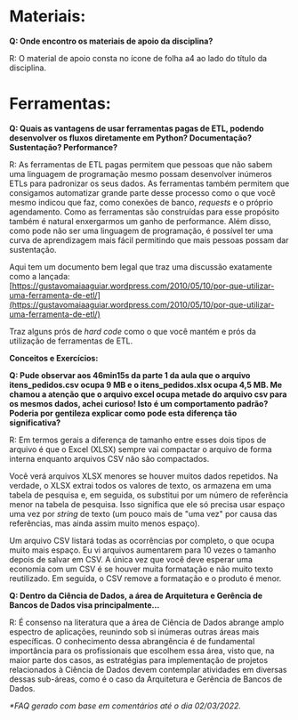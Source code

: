 # **Materiais:**

**Q: Onde encontro os materiais de apoio da disciplina?**

R: O material de apoio consta no ícone de folha a4 ao lado do título da disciplina.

# **Ferramentas:**

**Q: Quais as vantagens de usar ferramentas pagas de ETL, podendo desenvolver os fluxos diretamente em Python? Documentação? Sustentação? Performance?**

R: As ferramentas de ETL pagas permitem que pessoas que não sabem uma linguagem de programação mesmo possam desenvolver inúmeros ETLs para padronizar os seus dados. As ferramentas também permitem que consigamos automatizar grande parte desse processo como o que você mesmo indicou que faz, como conexões de banco, _requests_ e o próprio agendamento. Como as ferramentas são construídas para esse propósito também é natural enxergarmos um ganho de performance. Além disso, como pode não ser uma linguagem de programação, é possível ter uma curva de aprendizagem mais fácil permitindo que mais pessoas possam dar sustentação.

Aqui tem um documento bem legal que traz uma discussão exatamente como a lançada: [https://gustavomaiaaguiar.wordpress.com/2010/05/10/por-que-utilizar-uma-ferramenta-de-etl/](https://gustavomaiaaguiar.wordpress.com/2010/05/10/por-que-utilizar-uma-ferramenta-de-etl/)

Traz alguns prós de _hard code_ como o que você mantém e prós da utilização de ferramentas de ETL.

**Conceitos e Exercícios:**

**Q: Pude observar aos 46min15s da parte 1 da aula que o arquivo itens\_pedidos.csv ocupa 9 MB e o itens\_pedidos.xlsx ocupa 4,5 MB. Me chamou a atenção que o arquivo excel ocupa metade do arquivo csv para os mesmos dados, achei curioso! Isto é um comportamento padrão? Poderia por gentileza explicar como pode esta diferença tão significativa?**

R: Em termos gerais a diferença de tamanho entre esses dois tipos de arquivo é que o Excel (XLSX) sempre vai compactar o arquivo de forma interna enquanto arquivos CSV não são compactados.

Você verá arquivos XLSX menores se houver muitos dados repetidos. Na verdade, o XLSX extrai todos os valores de texto, os armazena em uma tabela de pesquisa e, em seguida, os substitui por um número de referência menor na tabela de pesquisa. Isso significa que ele só precisa usar espaço uma vez por _string_ de texto (um pouco mais de &quot;uma vez&quot; por causa das referências, mas ainda assim muito menos espaço).

Um arquivo CSV listará todas as ocorrências por completo, o que ocupa muito mais espaço. Eu vi arquivos aumentarem para 10 vezes o tamanho depois de salvar em CSV. A única vez que você deve esperar uma economia com um CSV é se houver muita formatação e não muito texto reutilizado. Em seguida, o CSV remove a formatação e o produto é menor.

**Q: Dentro da Ciência de Dados, a área de Arquitetura e Gerência de Bancos de Dados visa principalmente...**

R: É consenso na literatura que a área de Ciência de Dados abrange amplo espectro de aplicações, reunindo sob si inúmeras outras áreas mais específicas. O conhecimento dessa abrangência é de fundamental importância para os profissionais que escolhem essa área, visto que, na maior parte dos casos, as estratégias para implementação de projetos relacionados à Ciência de Dados devem contemplar atividades em diversas dessas sub-áreas, como é o caso da Arquitetura e Gerência de Bancos de Dados.

_\*FAQ gerado com base em comentários até o dia 02/03/2022._